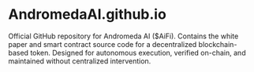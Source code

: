 # AndromedaAI.github.io
Official GitHub repository for Andromeda AI ($AiFi). Contains the white paper and smart contract source code for a decentralized blockchain-based token. Designed for autonomous execution, verified on-chain, and maintained without centralized intervention.
